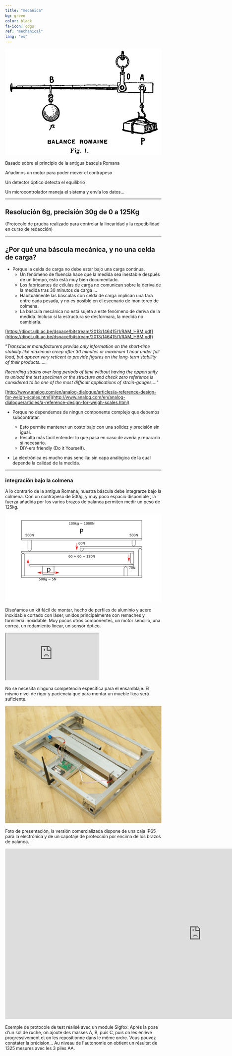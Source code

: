 ```yaml
---
title: "mecánica"
bg: green
color: black
fa-icon: cogs
ref: "mechanical"
lang: "es"
---
```


![romainefleury](img/romaine_larive_fleury_t3_175.png)

Basado sobre el principio de la antigua bascula Romana

Añadimos un motor para poder mover el contrapeso

Un detector óptico detecta el equilibrio

Un microcontrolador maneja el sistema y envía los datos...

-------------- 

## Resolución 6g, precisión 30g de 0 a 125Kg 
(Protocolo de prueba realizado para controlar la linearidad y la repetibilidad en curso de redacción)

-------------- 
## ¿Por qué una báscula mecánica, y no una celda de carga?

- Porque la celda de carga no debe estar bajo una carga continua.
  * Un fenómeno de fluencia hace que la medida sea inestable después de un tiempo, esto está muy bien documentado.
  * Los fabricantes de células de carga no comunican sobre la deriva de la medida tras 30 minutos de carga ...
  * Habitualmente las básculas con celda de carga implican una tara entre cada pesada, y no es posible en el escenario de monitoreo de colmena.
  * La báscula mecánica no está sujeta a este fenómeno de deriva de la medida. Incluso si la estructura se desformara, la medida no cambiaría. 
  
  
[https://dipot.ulb.ac.be/dspace/bitstream/2013/146415/1/RAM_HBM.pdf](https://dipot.ulb.ac.be/dspace/bitstream/2013/146415/1/RAM_HBM.pdf)

"*Transducer manufacturers provide only information on the short-time stability like maximum creep after 30 minutes or maximum 1 hour under full load, but appear very reticent to provide figures on the long-term stability of their products......*

*Recording strains over long periods of time without having the opportunity to unload the test specimen or the structure and check zero reference is considered to be one of the most difficult applications of strain-gauges....*"

[http://www.analog.com/en/analog-dialogue/articles/a-reference-design-for-weigh-scales.html](http://www.analog.com/en/analog-dialogue/articles/a-reference-design-for-weigh-scales.html)

  
- Porque no dependemos de ningun componente complejo que debemos subcontratar.
  * Esto permite mantener un costo bajo con una solidez y precisión sin igual.
  * Resulta más fácil entender lo que pasa en caso de avería y repararlo si necesario.
  * DIY-ers friendly (Do it Yourself).

- La electrónica es mucho más sencilla: sin capa analógica de la cual depende la calidad de la medida.

-------------- 

### integración bajo la colmena

A lo contrario de la antigua Romana, nuestra báscula debe integrarze bajo la colmena.
Con un contrapeso de 500g, y muy poco espacio disponible , la fuerza añadida por los varios brazos de palanca permiten medir un peso de 125kg.

![principle](img/principle.png)

Diseñamos un kit fácil de montar, hecho de perfiles de aluminio y acero inoxidable cortado con láser, unidos principalmente con remaches y tornillería inoxidable. Muy pocos otros componentes, un motor sencillo, una correa, un rodamiento linear, un sensor óptico.

<div class="icontain">
  <iframe src="https://www.youtube.com/embed/kFrGVwb06q8" allowfullscreen></iframe>
</div>

No se necesita ninguna competencia específica para el ensamblaje.
El mismo nivel de rigor y paciencia que para montar un mueble Ikea será suficiente.

![photo](img/IMGP9335R.jpg)

Foto de presentación, la versión comercializada dispone de una caja IP65 para la electrónica y de un capotaje de protección por encima de los brazos de palanca.

<iframe width="1264" height="550" seamless frameborder="0" scrolling="no" src="https://docs.google.com/spreadsheets/d/e/2PACX-1vSkP-vBIrygrKL4rIhkSzMw3B0RTOQDyZ21LOhGQGx0f2L3cipl1LCMDOu8Xt_0CLbM8wPw9Htej1xK/pubchart?oid=1184278694&amp;format=interactive"></iframe>

Exemple de protocole de test réalisé avec un module Sigfox:
Après la pose d'un sol de ruche, on ajoute des masses A, B, puis C, puis on les enlève progressivement et on les repositionne dans le même ordre. Vous pouvez constater la précision... 
Au niveau de l'autonomie on obtient un résultat de 1325 mesures avec les 3 piles AA.
